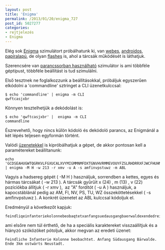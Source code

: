 ```yaml
---
layout: post
title: 'Enigma'
permalink: /2013/01/20/enigma_727
post_id: 5027277
categories: 
- rejtjelezés
- Enigma
---
```


Elég sok 
[Enigma](http://hu.wikipedia.org/wiki/Enigma_%28g%C3%A9p%29) szimulátort próbálhatunk ki, van 
[webes](http://startpad.googlecode.com/hg/labs/js/enigma/enigma-sim.html), 
[androidos](https://play.google.com/store/apps/details?id=uk.co.franklinheath.enigmasim), 
[papíralapú](http://mckoss.com/Crypto/Enigma.htm), de olyan 
[flashes](http://enigmaco.de/_fs/index-enigma.html) is, ahol a tárcsák működését is láthatjuk.

Szerencsére van 
[parancssorban használható](http://www.bytereef.org/enigma-suite.html) szimulátor is ami többféle géptípust, többféle beállítást is tud szimulálni.

Első tesztnek ne foglalkozzunk a beállításokkal, próbáljuk egyszerűen elkódolni a 'commandline' sztringet a CLI üzenetkulccsal:

```
$ echo 'commandline' | enigma -m CLI
qwftcasjxbr
```

Könnyen tesztelhetjük a dekódolást is:

```
$ echo 'qwftcasjxbr' |  enigma -m CLI
commandline
```

Észrevehető, hogy nincs külön kódoló és dekódoló parancs, az Enigmánál a két lépés teljesen egyformán történt.

Valódi 
[üzenetekkel](http://wiki.franklinheath.co.uk/index.php/Enigma/Sample_Messages) is kipróbálhatjuk a gépet, de akkor pontosan kell a paramétereket beállítanunk:

```
echo 'GCDSEAHUGWTQGRKVLFGXUCALXVYMIGMMNMFDXTGNVHVRMMEVOUYFZSLRHDRRXFJWCFHUHMUNZEFRDISIKBGPMYVXUZ' | enigma -M H -w 213 -r xmv -u A -s amfinvpstuwz -m ABL
```

Vagyis a hadsereg gépét ( -M H ) használjuk, sorrendben a kettes, egyes és hármas tárcsákat ( -w 213 ). A tárcsák gyűrűit x (24) , m (13) , v (22) pozíciókba állítjuk ( -r xmv ),  az "A" fordítót ( -u A ) használjuk, a kapocstáblánál pedig az AM, FI, NV, PS, TU, WZ összeköttetésekkel ( -s amfinvpstuwz ). A konkrét üzenetet az ABL kulccsal kódoljuk el.

Eredményül a következőt kapjuk:

```
feindliqeinfanteriekolonnebeobaqtetxanfangsuedausgangbaerwaldexendedreikmostwaertsneustadt
```

ami elsőre nem túl érthető, de ha a speciális karaktereket visszaállítjuk és a hiányzó szóközöket pótoljuk, akkor megvan az eredeti üzenet:

```
Feindliche Infanterie Kolonne beobachtet. Anfang Südausgang Bärwalde. Ende 3km ostwärts Neustadt.
```